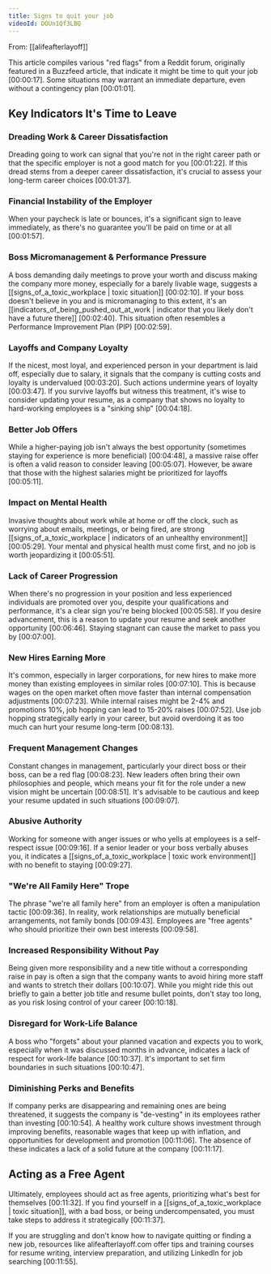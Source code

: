 ```yaml
---
title: Signs to quit your job
videoId: DOUn1Qf3LBQ
---
```


From: [[alifeafterlayoff]] <br/> 

This article compiles various "red flags" from a Reddit forum, originally featured in a Buzzfeed article, that indicate it might be time to quit your job <a class="yt-timestamp" data-t="00:00:17">[00:00:17]</a>. Some situations may warrant an immediate departure, even without a contingency plan <a class="yt-timestamp" data-t="00:01:01">[00:01:01]</a>.

## Key Indicators It's Time to Leave

### Dreading Work & Career Dissatisfaction
Dreading going to work can signal that you're not in the right career path or that the specific employer is not a good match for you <a class="yt-timestamp" data-t="00:01:22">[00:01:22]</a>. If this dread stems from a deeper career dissatisfaction, it's crucial to assess your long-term career choices <a class="yt-timestamp" data-t="00:01:37">[00:01:37]</a>.

### Financial Instability of the Employer
When your paycheck is late or bounces, it's a significant sign to leave immediately, as there's no guarantee you'll be paid on time or at all <a class="yt-timestamp" data-t="00:01:57">[00:01:57]</a>.

### Boss Micromanagement & Performance Pressure
A boss demanding daily meetings to prove your worth and discuss making the company more money, especially for a barely livable wage, suggests a [[signs_of_a_toxic_workplace | toxic situation]] <a class="yt-timestamp" data-t="00:02:10">[00:02:10]</a>. If your boss doesn't believe in you and is micromanaging to this extent, it's an [[indicators_of_being_pushed_out_at_work | indicator that you likely don't have a future there]] <a class="yt-timestamp" data-t="00:02:40">[00:02:40]</a>. This situation often resembles a Performance Improvement Plan (PIP) <a class="yt-timestamp" data-t="00:02:59">[00:02:59]</a>.

### Layoffs and Company Loyalty
If the nicest, most loyal, and experienced person in your department is laid off, especially due to salary, it signals that the company is cutting costs and loyalty is undervalued <a class="yt-timestamp" data-t="00:03:20">[00:03:20]</a>. Such actions undermine years of loyalty <a class="yt-timestamp" data-t="00:03:47">[00:03:47]</a>. If you survive layoffs but witness this treatment, it's wise to consider updating your resume, as a company that shows no loyalty to hard-working employees is a "sinking ship" <a class="yt-timestamp" data-t="00:04:18">[00:04:18]</a>.

### Better Job Offers
While a higher-paying job isn't always the best opportunity (sometimes staying for experience is more beneficial) <a class="yt-timestamp" data-t="00:04:48">[00:04:48]</a>, a massive raise offer is often a valid reason to consider leaving <a class="yt-timestamp" data-t="00:05:07">[00:05:07]</a>. However, be aware that those with the highest salaries might be prioritized for layoffs <a class="yt-timestamp" data-t="00:05:11">[00:05:11]</a>.

### Impact on Mental Health
Invasive thoughts about work while at home or off the clock, such as worrying about emails, meetings, or being fired, are strong [[signs_of_a_toxic_workplace | indicators of an unhealthy environment]] <a class="yt-timestamp" data-t="00:05:29">[00:05:29]</a>. Your mental and physical health must come first, and no job is worth jeopardizing it <a class="yt-timestamp" data-t="00:05:51">[00:05:51]</a>.

### Lack of Career Progression
When there's no progression in your position and less experienced individuals are promoted over you, despite your qualifications and performance, it's a clear sign you're being blocked <a class="yt-timestamp" data-t="00:05:58">[00:05:58]</a>. If you desire advancement, this is a reason to update your resume and seek another opportunity <a class="yt-timestamp" data-t="00:06:46">[00:06:46]</a>. Staying stagnant can cause the market to pass you by <a class="yt-timestamp" data-t="00:07:00">[00:07:00]</a>.

### New Hires Earning More
It's common, especially in larger corporations, for new hires to make more money than existing employees in similar roles <a class="yt-timestamp" data-t="00:07:10">[00:07:10]</a>. This is because wages on the open market often move faster than internal compensation adjustments <a class="yt-timestamp" data-t="00:07:23">[00:07:23]</a>. While internal raises might be 2-4% and promotions 10%, job hopping can lead to 15-20% raises <a class="yt-timestamp" data-t="00:07:52">[00:07:52]</a>. Use job hopping strategically early in your career, but avoid overdoing it as too much can hurt your resume long-term <a class="yt-timestamp" data-t="00:08:13">[00:08:13]</a>.

### Frequent Management Changes
Constant changes in management, particularly your direct boss or their boss, can be a red flag <a class="yt-timestamp" data-t="00:08:23">[00:08:23]</a>. New leaders often bring their own philosophies and people, which means your fit for the role under a new vision might be uncertain <a class="yt-timestamp" data-t="00:08:51">[00:08:51]</a>. It's advisable to be cautious and keep your resume updated in such situations <a class="yt-timestamp" data-t="00:09:07">[00:09:07]</a>.

### Abusive Authority
Working for someone with anger issues or who yells at employees is a self-respect issue <a class="yt-timestamp" data-t="00:09:16">[00:09:16]</a>. If a senior leader or your boss verbally abuses you, it indicates a [[signs_of_a_toxic_workplace | toxic work environment]] with no benefit to staying <a class="yt-timestamp" data-t="00:09:27">[00:09:27]</a>.

### "We're All Family Here" Trope
The phrase "we're all family here" from an employer is often a manipulation tactic <a class="yt-timestamp" data-t="00:09:36">[00:09:36]</a>. In reality, work relationships are mutually beneficial arrangements, not family bonds <a class="yt-timestamp" data-t="00:09:43">[00:09:43]</a>. Employees are "free agents" who should prioritize their own best interests <a class="yt-timestamp" data-t="00:09:58">[00:09:58]</a>.

### Increased Responsibility Without Pay
Being given more responsibility and a new title without a corresponding raise in pay is often a sign that the company wants to avoid hiring more staff and wants to stretch their dollars <a class="yt-timestamp" data-t="00:10:07">[00:10:07]</a>. While you might ride this out briefly to gain a better job title and resume bullet points, don't stay too long, as you risk losing control of your career <a class="yt-timestamp" data-t="00:10:18">[00:10:18]</a>.

### Disregard for Work-Life Balance
A boss who "forgets" about your planned vacation and expects you to work, especially when it was discussed months in advance, indicates a lack of respect for work-life balance <a class="yt-timestamp" data-t="00:10:37">[00:10:37]</a>. It's important to set firm boundaries in such situations <a class="yt-timestamp" data-t="00:10:47">[00:10:47]</a>.

### Diminishing Perks and Benefits
If company perks are disappearing and remaining ones are being threatened, it suggests the company is "de-vesting" in its employees rather than investing <a class="yt-timestamp" data-t="00:10:54">[00:10:54]</a>. A healthy work culture shows investment through improving benefits, reasonable wages that keep up with inflation, and opportunities for development and promotion <a class="yt-timestamp" data-t="00:11:06">[00:11:06]</a>. The absence of these indicates a lack of a solid future at the company <a class="yt-timestamp" data-t="00:11:17">[00:11:17]</a>.

## Acting as a Free Agent
Ultimately, employees should act as free agents, prioritizing what's best for themselves <a class="yt-timestamp" data-t="00:11:32">[00:11:32]</a>. If you find yourself in a [[signs_of_a_toxic_workplace | toxic situation]], with a bad boss, or being undercompensated, you must take steps to address it strategically <a class="yt-timestamp" data-t="00:11:37">[00:11:37]</a>.

If you are struggling and don't know how to navigate quitting or finding a new job, resources like alifeafterlayoff.com offer tips and training courses for resume writing, interview preparation, and utilizing LinkedIn for job searching <a class="yt-timestamp" data-t="00:11:55">[00:11:55]</a>.